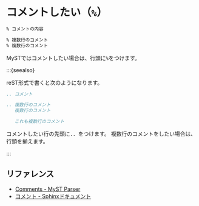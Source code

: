 # コメントしたい（``%``）

```md
% コメントの内容

% 複数行のコメント
% 複数行のコメント
```

MySTではコメントしたい場合は、行頭に``%``をつけます。

:::{seealso}

reST形式で書くと次のようになります。

```rst
.. コメント

.. 複数行のコメント
   複数行のコメント

   これも複数行のコメント
```

コメントしたい行の先頭に``.. ``をつけます。
複数行のコメントをしたい場合は、行頭を揃えます。

:::

## リファレンス

- [Comments - MyST Parser](https://myst-parser.readthedocs.io/en/latest/syntax/typography.html#comments)
- [コメント - Sphinxドキュメント](https://www.sphinx-doc.org/ja/master/usage/restructuredtext/basics.html#comments)
